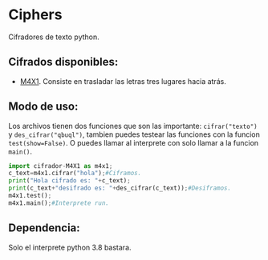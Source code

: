 # Ciphers

Cifradores de texto python.

## Cifrados disponibles:
<ul>
	<li><a href="./cifrador-M4X1.py">M4X1</a>. Consiste en trasladar las letras tres lugares hacia atrás.</li>
</ul>

## Modo de uso:
Los archivos tienen dos funciones que son las importante: `cifrar("texto")` y `des_cifrar("qbuql")`, tambien puedes testear las funciones con la funcion `test(show=False)`. O puedes llamar al interprete con solo llamar a la funcion `main()`.
```python
import cifrador-M4X1 as m4x1;
c_text=m4x1.cifrar("hola");#Ciframos.
print("Hola cifrado es: "+c_text);
print(c_text+"desifrado es: "+des_cifrar(c_text));#Desiframos.
m4x1.test();
m4x1.main();#Interprete run.
```
## Dependencia:
Solo el interprete python 3.8 bastara.
